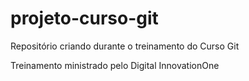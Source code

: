 # projeto-curso-git
Repositório criando durante o treinamento do Curso Git

Treinamento ministrado pelo Digital InnovationOne

